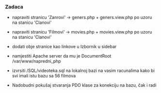### Zadaca

- napraviti stranicu 'Zanrovi' -> geners.php + geners.view.php po uzoru na stanicu 'Clanovi'
- napraviti stranicu 'Filmovi' -> movies.php + movies.view.php po uzoru na stanicu 'Clanovi'
- dodati obje stranice kao linkove u Izbornik u sidebar
- namjestiti Apache server da mu je DocumentRoot /var/www/napredni_php
- izvrsiti /SQL/videoteka.sql na lokalnoj bazi na vasim racunalima kako bi svi imali istu bazu sa 56 filmova

- Nadobudni pokušaj stvaranja PDO klase za konekciju na bazu, čak i radi